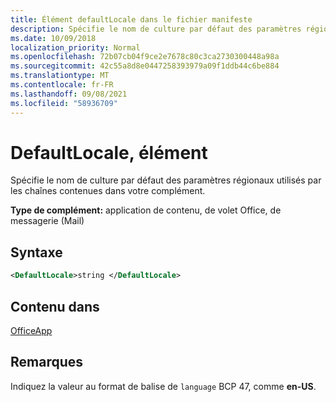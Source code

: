 ```yaml
---
title: Élément defaultLocale dans le fichier manifeste
description: Spécifie le nom de culture par défaut des paramètres régionaux utilisés par les chaînes contenues dans votre complément.
ms.date: 10/09/2018
localization_priority: Normal
ms.openlocfilehash: 72b07cb04f9ce2e7678c80c3ca2730300448a98a
ms.sourcegitcommit: 42c55a8d8e0447258393979a09f1ddb44c6be884
ms.translationtype: MT
ms.contentlocale: fr-FR
ms.lasthandoff: 09/08/2021
ms.locfileid: "58936709"
---
```

# <a name="defaultlocale-element"></a>DefaultLocale, élément

Spécifie le nom de culture par défaut des paramètres régionaux utilisés par les chaînes contenues dans votre complément.

**Type de complément:** application de contenu, de volet Office, de messagerie (Mail)

## <a name="syntax"></a>Syntaxe

```XML
<DefaultLocale>string </DefaultLocale>
```

## <a name="contained-in"></a>Contenu dans

[OfficeApp](officeapp.md)

## <a name="remarks"></a>Remarques

Indiquez la valeur au format de balise de `language` BCP 47, comme **en-US**.


